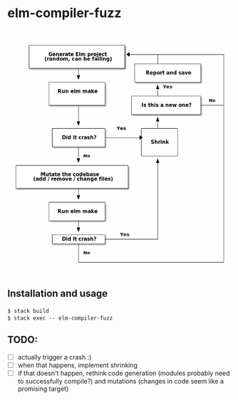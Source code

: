 # elm-compiler-fuzz

![Flowchart](flowchart.png)

## Installation and usage

```
$ stack build
$ stack exec -- elm-compiler-fuzz
```

## TODO:

- [ ] actually trigger a crash :)
- [ ] when that happens, implement shrinking
- [ ] if that doesn't happen, rethink code generation (modules probably need to successfully compile?) and mutations (changes in code seem like a promising target)
